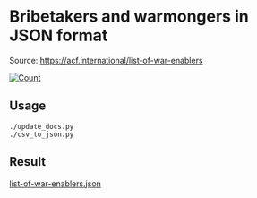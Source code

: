 # Bribetakers and warmongers in JSON format

Source: https://acf.international/list-of-war-enablers

[![Count](https://img.shields.io/badge/count-7290-red)](https://acf.international/list-of-war-enablers)

## Usage

```
./update_docs.py
./csv_to_json.py
```

## Result

[list-of-war-enablers.json](https://raw.githubusercontent.com/sirekanian/list-of-war-enablers/master/list-of-war-enablers.json)

